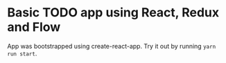 # Basic TODO app using React, Redux and Flow
App was bootstrapped using create-react-app.
Try it out by running `yarn run start`.